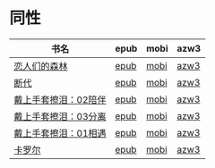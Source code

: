 # 同性

| 书名 | epub | mobi | azw3 |
| --- | --- | --- | --- |
| [恋人们的森林](http://ct.dalanmei.com/f/31084289-571709184-252b5e) | [epub](http://ct.dalanmei.com/f/31084289-571709184-252b5e) | [mobi](http://ct.dalanmei.com/f/31084289-572115214-a0e218) | [azw3](http://ct.dalanmei.com/f/31084289-572136541-778486) |
| [断代](http://ct.dalanmei.com/f/31084289-571546789-20bf90) | [epub](http://ct.dalanmei.com/f/31084289-571546789-20bf90) | [mobi](http://ct.dalanmei.com/f/31084289-571815710-fdc5c2) | [azw3](http://ct.dalanmei.com/f/31084289-572021149-7db5ab) |
| [戴上手套擦泪：02陪伴](None) | [epub](None) | [mobi](None) | [azw3](None) |
| [戴上手套擦泪：03分离](None) | [epub](None) | [mobi](None) | [azw3](None) |
| [戴上手套擦泪：01相遇](None) | [epub](None) | [mobi](None) | [azw3](None) |
| [卡罗尔](None) | [epub](None) | [mobi](None) | [azw3](None) |
